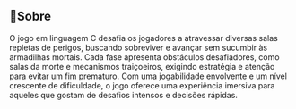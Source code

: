 ## 🚨Sobre
 O jogo em linguagem C desafia os jogadores a atravessar diversas salas repletas de perigos, 
 buscando sobreviver e avançar sem sucumbir às armadilhas mortais. Cada fase apresenta obstáculos desafiadores, 
 como salas da morte e mecanismos traiçoeiros, exigindo estratégia e atenção para evitar um fim prematuro. 
 Com uma jogabilidade envolvente e um nível crescente de dificuldade, 
 o jogo oferece uma experiência imersiva para aqueles que gostam de desafios intensos e decisões rápidas.
